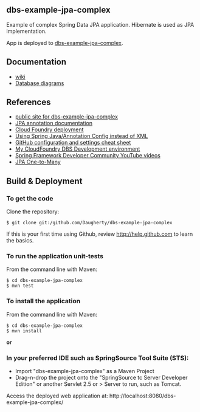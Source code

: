 dbs-example-jpa-complex
-------------------
Example of complex Spring Data JPA application.  Hibernate is used as JPA implementation.

App is deployed to [dbs-example-jpa-complex][CloudFoundry url].

Documentation
-------------------
 * [wiki][wiki]
 * [Database diagrams][database-diagrams]

References
-------------------
 * [public site for dbs-example-jpa-complex][public-site]
 * [JPA annotation documentation][My-JPA-annotation-documentation]
 * [Cloud Foundry deployment][CloudFoundry]
 * [Using Spring Java/Annotation Config instead of XML][Spring-Config-XML-to-Java]
 * [GitHub configuration and settings cheat sheet][GitHub-cheat-sheet]
 * [My CloudFoundry DBS Development environment][My-CloudFoundry-dbs-development]
 * [Spring Framework Developer Community YouTube videos][SpringSourceDev-YouTube]
 * [JPA One-to-Many][JPA-One-to-Many]

Build & Deployment
-------------------
### To get the code
Clone the repository:

    $ git clone git:/github.com/Daugherty/dbs-example-jpa-complex

If this is your first time using Github, review http://help.github.com to learn the basics.

### To run the application unit-tests
From the command line with Maven:

    $ cd dbs-example-jpa-complex
    $ mvn test

### To install the application
From the command line with Maven:

    $ cd dbs-example-jpa-complex
    $ mvn install

**or**

### In your preferred IDE such as SpringSource Tool Suite (STS):

* Import "dbs-example-jpa-complex" as a Maven Project
* Drag-n-drop the project onto the "SpringSource tc Server Developer Edition" or another Servlet 2.5 or > Server to run, such as Tomcat.

Access the deployed web application at: http://localhost:8080/dbs-example-jpa-complex/

[My-JPA-annotation-documentation]: http://www.evernote.com/shard/s8/sh/147ea1ec-d9d2-46fd-a0d9-3d2b819703fb/8e476ca6950c7d6c9551dbcc54d8c7f3
[Overview-ERD]: https://github.com/johntday/dbs-example-jpa-complex/blob/master/src/main/resources/img/erd.png
[MySQL-ERD]: https://github.com/johntday/dbs-example-jpa-complex/blob/master/src/main/resources/img/erd-detail.png
[public-site]:  http://johntday.github.io/dbs-example-jpa-complex
[wiki]:  https://github.com/johntday/dbs-example-jpa-complex/wiki
[CloudFoundry]:  http://docs.cloudfoundry.com/docs/dotcom/getting-started.html
[CloudFoundry url]:  http://dbs-example-jpa-complex.cfapps.io
[Spring-Config-XML-to-Java]:  http://www.evernote.com/shard/s8/sh/4748cf18-2c5b-4d48-b415-925182c6f15f/0a2883985b1682367bb09612c002fa8c
[GitHub-cheat-sheet]:  http://johntday.github.io/GitHub/
[My-CloudFoundry-dbs-development]:  https://console.run.pivotal.io/organizations/e743a212-1895-4cc1-91b2-cd959c806fdf/spaces/da84f92c-5b79-41b9-84d5-d9fe48515f71
[SpringSourceDev-YouTube]:  http://www.youtube.com/SpringSourceDev
[JPA-One-to-Many]:  http://www.evernote.com/shard/s8/sh/1d1e797a-ffce-4dbb-a4dd-53470adbf1ce/d3a2e3f1876dfed9dac6a90bf4b7804e
[database-diagrams]:  https://github.com/johntday/dbs-example-jpa-complex/tree/master/src/main/webapp/static/img